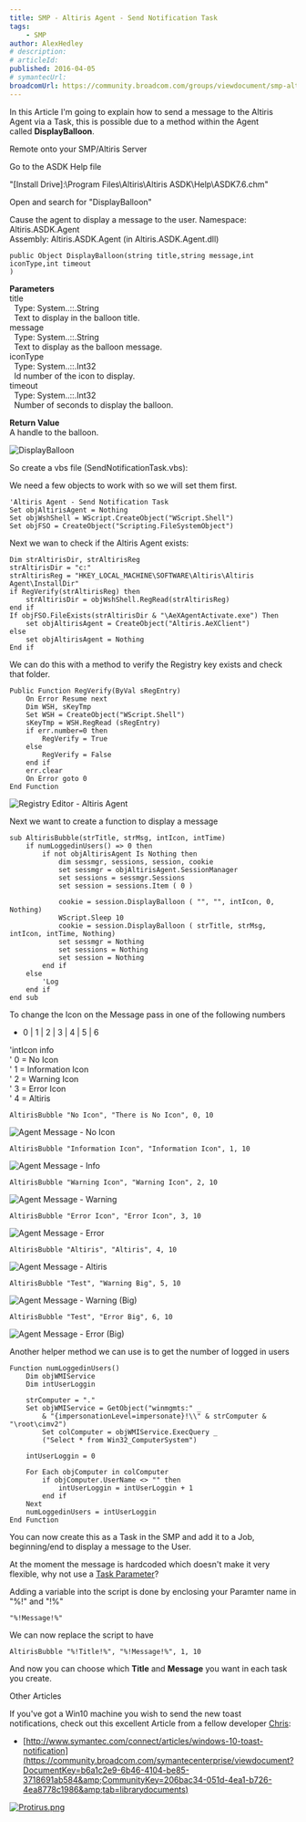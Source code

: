 ```yaml
---
title: SMP - Altiris Agent - Send Notification Task
tags:
    - SMP
author: AlexHedley
# description: 
# articleId: 
published: 2016-04-05
# symantecUrl:
broadcomUrl: https://community.broadcom.com/groups/viewdocument/smp-altiris-agent-send-notifica-1?CommunityKey=2eae875e-f73e-4358-8452-7bb8f7f27f59&tab=librarydocuments
---
```


In this Article I'm going to explain how to send a message to the Altiris Agent via a Task, this is possible due to a method within the Agent called **DisplayBalloon**.
  
Remote onto your SMP/Altiris Server
  
Go to the ASDK Help file
  
"[Install Drive]:\Program Files\Altiris\Altiris ASDK\Help\ASDK7.6.chm"
  
Open and search for "DisplayBalloon"
  
Cause the agent to display a message to the user.
Namespace: Altiris.ASDK.Agent  
Assembly: Altiris.ASDK.Agent (in Altiris.ASDK.Agent.dll)

    public Object DisplayBalloon(string title,string message,int iconType,int timeout
    )

**Parameters**  
title  
  Type: System..::.String  
  Text to display in the balloon title.  
message  
  Type: System..::.String  
  Text to display as the balloon message.  
iconType  
  Type: System..::.Int32  
  Id number of the icon to display.  
timeout  
  Type: System..::.Int32  
  Number of seconds to display the balloon.
  
**Return Value**  
A handle to the balloon.
  
![DisplayBalloon](images\DisplayBalloon.png)

So create a vbs file (SendNotificationTask.vbs):
  
We need a few objects to work with so we will set them first.

    'Altiris Agent - Send Notification Task
    Set objAltirisAgent = Nothing
    Set objWshShell = WScript.CreateObject("WScript.Shell")
    Set objFSO = CreateObject("Scripting.FileSystemObject")

Next we wan to check if the Altiris Agent exists:

    Dim strAltirisDir, strAltirisReg
    strAltirisDir = "c:"
    strAltirisReg = "HKEY_LOCAL_MACHINE\SOFTWARE\Altiris\Altiris Agent\InstallDir"
    if RegVerify(strAltirisReg) then
        strAltirisDir = objWshShell.RegRead(strAltirisReg)
    end if
    If objFSO.FileExists(strAltirisDir & "\AeXAgentActivate.exe") Then
        set objAltirisAgent = CreateObject("Altiris.AeXClient")
    else
        set objAltirisAgent = Nothing
    End if

We can do this with a method to verify the Registry key exists and check that folder.

    Public Function RegVerify(ByVal sRegEntry)
        On Error Resume next
        Dim WSH, sKeyTmp
        Set WSH = CreateObject("WScript.Shell")
        sKeyTmp = WSH.RegRead (sRegEntry)
        if err.number=0 then
            RegVerify = True
        else
            RegVerify = False               
        end if
        err.clear
        On Error goto 0
    End Function

![Registry Editor - Altiris Agent](images\RegistryEditor-AltirisAgent.png)
  
Next we want to create a function to display a message

    sub AltirisBubble(strTitle, strMsg, intIcon, intTime)
        if numLoggedinUsers() => 0 then
            if not objAltirisAgent Is Nothing then
                dim sessmgr, sessions, session, cookie
                set sessmgr = objAltirisAgent.SessionManager
                set sessions = sessmgr.Sessions
                set session = sessions.Item ( 0 )
                
                cookie = session.DisplayBalloon ( "", "", intIcon, 0, Nothing)
                WScript.Sleep 10
                cookie = session.DisplayBalloon ( strTitle, strMsg, intIcon, intTime, Nothing)
                set sessmgr = Nothing
                set sessions = Nothing
                set session = Nothing
            end if
        else
            'Log
        end if
    end sub

To change the Icon on the Message pass in one of the following numbers
  
- 0 | 1 | 2 | 3 | 4 | 5 | 6

'intIcon info  
' 0 = No Icon  
' 1 = Information Icon  
' 2 = Warning Icon  
' 3 = Error Icon  
' 4 = Altiris

    AltirisBubble "No Icon", "There is No Icon", 0, 10

![Agent Message - No Icon](images\AgentMessage-NoIcon.png)

    AltirisBubble "Information Icon", "Information Icon", 1, 10

![Agent Message - Info](images\AgentMessage-Info.png)

    AltirisBubble "Warning Icon", "Warning Icon", 2, 10

![Agent Message - Warning](images\AgentMessage-Warning.png)

    AltirisBubble "Error Icon", "Error Icon", 3, 10

![Agent Message - Error](images\AgentMessage-Error.png)

    AltirisBubble "Altiris", "Altiris", 4, 10

![Agent Message - Altiris](images\AgentMessage-Altiris.png)

    AltirisBubble "Test", "Warning Big", 5, 10

![Agent Message - Warning (Big)](images\AgentMessage-WarningBig.png)

    AltirisBubble "Test", "Error Big", 6, 10

![Agent Message - Error (Big)](images\AgentMessage-ErrorBig.png)
  
Another helper method we can use is to get the number of logged in users

    Function numLoggedinUsers()
        Dim objWMIService
        Dim intUserLoggin
        
        strComputer = "."  
        Set objWMIService = GetObject("winmgmts:" _  
            & "{impersonationLevel=impersonate}!\\" & strComputer & "\root\cimv2")  
            Set colComputer = objWMIService.ExecQuery _  
            ("Select * from Win32_ComputerSystem") 
            
        intUserLoggin = 0
        
        For Each objComputer in colComputer
            if objComputer.UserName <> "" then
                intUserLoggin = intUserLoggin + 1
            end if
        Next
        numLoggedinUsers = intUserLoggin
    End Function

You can now create this as a Task in the SMP and add it to a Job, beginning/end to display a message to the User.
  
At the moment the message is hardcoded which doesn't make it very flexible, why not use a [Task Parameter](https://community.broadcom.com/groups/viewdocument?DocumentKey=c8ebc0e8-ed0c-4b7f-8860-eb195ac34be0&amp;CommunityKey=36a652c6-c7e1-4701-af0f-b978f701f102&amp;tab=librarydocuments)?
  
Adding a variable into the script is done by enclosing your Paramter name in "%!" and "!%"

    "%!Message!%"

We can now replace the script to have

    AltirisBubble "%!Title!%", "%!Message!%", 1, 10

And now you can choose which **Title** and **Message** you want in each task you create.
  
Other Articles
  
If you've got a Win10 machine you wish to send the new toast notifications, check out this excellent Article from a fellow developer [Chris](https://www-secure.symantec.com/connect/user/christophermcewen):

- [http://www.symantec.com/connect/articles/windows-10-toast-notification](https://community.broadcom.com/symantecenterprise/viewdocument?DocumentKey=b6a1c2e9-6b46-4104-be85-3718691ab584&amp;CommunityKey=206bac34-051d-4ea1-b726-4ea8778c1986&amp;tab=librarydocuments)

[![Protirus.png](images\Protirus.png)](https://protirus.com/)
